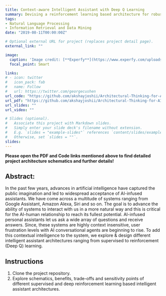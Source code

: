 ```yaml
---
title: Context-aware Intelligent Assistant with Deep Q Learning
summary: Devising a reinforcement learning based architecture for robust speech assistants
tags:
- Natural Language Processing
- Information Retrieval and Data Mining
date: "2019-08-11T00:00:00Z"

# Optional external URL for project (replaces project detail page).
external_link: ""

image:
  caption: 'Image credit: [**Experfy**](https://www.experfy.com/uploads/ckeditor/pictures/626/content_Untitled.png)'
  focal_point: Smart

links:
# - icon: twitter
#   icon_pack: fab
#   name: Follow
#   url: https://twitter.com/georgecushen
url_code: "https://github.com/akshayjoshii/Architectural-Thinking-for-AI-Systems"
url_pdf: "https://github.com/akshayjoshii/Architectural-Thinking-for-AI-Systems/blob/master/Assignment%2011/ATIS%20Assignment%2011%20Solutions.pdf"
url_slides: ""
url_video: ""

# Slides (optional).
#   Associate this project with Markdown slides.
#   Simply enter your slide deck's filename without extension.
#   E.g. `slides = "example-slides"` references `content/slides/example-slides.md`.
#   Otherwise, set `slides = ""`.
slides: 
---
```


**Please open the PDF and Code links mentioned above to find detailed project architecture schematics and further details!**

## Abstract:

In the past few years, advances in artificial intelligence have captured the public imagination and led to widespread acceptance of AI-infused assistants. We have come across a multitude of systems ranging from Google Assistant, Amazon Alexa, Siri and so on. The goal is to advance the ability of systems to interact with us in a more natural way and this is critical for the AI-human relationship to reach its fullest potential. AI-infused personal assistants let us ask a wide array of questions and receive answers. Since, these systems are highly context insensitive, user frustration levels with AI conversational agents are beginning to rise. To add this contextual intelligence to the system, we explore & design different intelligent assistant architectures ranging from supervised to reinforcement (Deep Q) learning.

## Instructions

1. Clone the project repository.
2. Explore schematics, benefits, trade-offs and sensitivity points of different supervised and deep reinforcement learning based intelligent assistant architectures.

